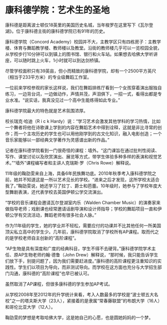 # 康科德学院：艺术生的圣地

康科德是距离波士顿仅18英里的美国历史名城，当年梭罗在这里写下《瓦尔登湖》。位于康科德主街的康科德学院已有91年的历史。 

康科德学院（Concord Academy）校园并不大，主教学区只有四栋房子：主教学楼、体育与舞蹈教学楼、教师楼以及教堂。沿街的教师楼几乎可以一览校园全貌，从学校步行10分钟可以到镇上的图书馆、银行和火车站。如果想去哈佛大学听讲座，可以随时跳上火车，1小时就可以到达剑桥镇。 

尽管学校面积只有39英亩，但小而精致的康科德学院，却有一个2500平方英尺（相当于233平方米）的专业级舞蹈工作室。 

一位前来学校参观的家长这样说，我们在舞蹈排练厅看到一个女孩穿着演出服独自练习，一边背台词，一边做动作，声情并茂，声泪俱下，一招一式，看得出都是专业水准。“说实话，我真没见过一个高中生能练得如此专业。” 

康科德学院最大的特色就是艺术氛围浓厚。 

校长瑞克·哈迪（R i c k Hardy）说：“学习艺术会激发其他学科的学习热情，比如一个舞者将他在诗歌课上学到的内容在舞蹈艺术中得到诠释，这就是非比寻常的创作；而一个主攻历史的学生也可以用他刚学到的古文化知识，融入电影创造；一个音乐家能够以一部经典文学著作为灵感谱出新的作品。” 

记者在康科德学院看到一门很奇怪的课程：墙外。“这门课旨在通过批判性阅读、写作、课堂讨论以及欣赏演出、展览等方式，带学生体验多种多样的表演和视觉艺术。”“墙外”课程编写者和主讲人克瑞斯·罗（Chris Rowe）解释说。 

11年级的鞠劭雯来自上海，具备6年民族舞功底。2010年秋季考入康科德学院之前，她并不知道这是一所以艺术见长的学校。“进来之后才发现，这所学校太适合我了。”鞠劭雯说，她还学习了拉丁、爵士和芭蕾。10年级时，她参与了学校年度大型舞剧表演，还代表学校去英国伊顿公学交流演出。 

“学校的音乐课程会邀请瓦尔登湖室内乐（Walden Chamber Music）的演奏家来做指导老师；戏剧课也经常邀请话剧导演和设计师指导；学校的舞蹈项目一直和伊顿公学有交流活动，舞蹈老师有很多社会人脉。” 

作为11年级的学生，她的学业并不轻松，需要应付的功课并不比其他任何一所美国顶尖私立高中的学生少。几年前，康科德学院取消了学校所有AP课程。取而代之的是学校老师自主创新的“高阶课程”。 

“AP生物是具有深度和广度的经典科目，学生不得不去硬背。”康科德学院学术主任、原AP生物老师约翰·德鲁（John Drew）解释说，“那时候，我只能告诉学生们放下手，别提问题了，因为我们需要赶进度。”康科德的高阶课程更注重知识的实践性。学生们以项目为导向，而非测试导向。而学校在这方面也充分与大学招生部门沟通，康科德的“高阶课程”也早已被认可。 

虽然取消了AP课程，但很多康科德的学生参加AP考试。 

从学校2008年至2012年的升学统计来看，考入人数最多的学校是“波士顿五大名校”之一的塔夫斯大学（23人），紧接着的是隶属“常春藤联盟”的布朗大学（16人）和哥伦比亚大学（12人）。 

鞠劭雯的梦想是考取哈佛大学，这是她自己的心愿，也是圆她妈妈的一个梦。